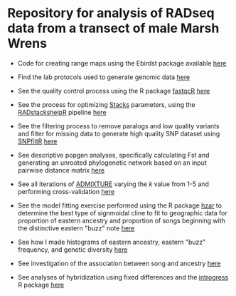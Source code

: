Repository for analysis of RADseq data from a transect of male Marsh Wrens
==================================================================================

*   Code for creating range maps using the Ebirdst package available [here](https://devonderaad.github.io/marsh.wren.contact.zone.RAD/ebirdst.range.maps.html)

*   Find the lab protocols used to generate genomic data [here](https://github.com/DevonDeRaad/marsh.wren.contact.zone.RAD/tree/master/lab.protocols)
    
*   See the quality control process using the R package [fastqcR](https://github.com/kassambara/fastqcr) [here](https://devonderaad.github.io/marsh.wren.contact.zone.RAD/qc/qc.html)

*   See the process for optimizing [Stacks](https://catchenlab.life.illinois.edu/stacks/) parameters, using the [RADstackshelpR](https://github.com/DevonDeRaad/RADstackshelpR) pipeline [here](https://devonderaad.github.io/marsh.wren.contact.zone.RAD/denovo.optimization/optimize.denovo.assembly.html)

*   See the filtering process to remove paralogs and low quality variants and filter for missing data to generate high quality SNP dataset using [SNPfiltR](https://devonderaad.github.io/SNPfiltR/) [here](https://devonderaad.github.io/marsh.wren.contact.zone.RAD/snp.filtering.html)

*   See descriptive popgen analyses, specifically calculating Fst and generating an unrooted phylogenetic network based on an input pairwise distance matrix [here](https://devonderaad.github.io/marsh.wren.contact.zone.RAD/splitstree.fst.html)

*   See all iterations of [ADMIXTURE](https://dalexander.github.io/admixture/index.html) varying the *k* value from 1-5 and performing cross-validation [here](https://devonderaad.github.io/marsh.wren.contact.zone.RAD/admixture/admixture.iterations.html)

*   See the model fitting exercise performed using the R package [hzar](https://onlinelibrary.wiley.com/doi/10.1111/1755-0998.12209) to determine the best type of signmoidal cline to fit to geographic data for proportion of eastern ancestry and proportion of songs beginning with the distinctive eastern "buzz" note [here](https://devonderaad.github.io/marsh.wren.contact.zone.RAD/hzar/marsh.wren.hzar.cluster.html)

*   See how I made histograms of eastern ancestry, eastern "buzz" frequency, and genetic diversity [here](https://devonderaad.github.io/marsh.wren.contact.zone.RAD/vis.hists.het.pi.html)

*   See investigation of the association between song and ancestry [here](https://devonderaad.github.io/marsh.wren.contact.zone.RAD/genotype.song.association.html)

*   See analyses of hybridization using fixed differences and the [introgress](https://www.uwyo.edu/buerkle/software/introgress/) R package [here](https://devonderaad.github.io/marsh.wren.contact.zone.RAD/introgress.analysis.html)
